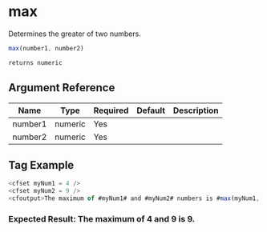 # max

 Determines the greater of two numbers.

```javascript
max(number1, number2)
```

```javascript
returns numeric
```

## Argument Reference

| Name | Type | Required | Default | Description |
| --- | --- | --- | --- | --- |
| number1 | numeric | Yes |  |  |
| number2 | numeric | Yes |  |  |

## Tag Example

```javascript
<cfset myNum1 = 4 /> 
<cfset myNum2 = 9 /> 
<cfoutput>The maximum of #myNum1# and #myNum2# numbers is #max(myNum1, myNum2)#.</cfoutput>
```

### Expected Result: The maximum of 4 and 9 is 9.
